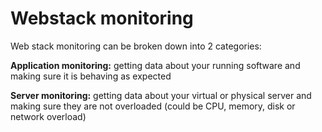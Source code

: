 # Webstack monitoring

Web stack monitoring can be broken down into 2 categories:

**Application monitoring:** getting data about your running software and making sure it is behaving as expected

**Server monitoring:** getting data about your virtual or physical server and making sure they are not overloaded (could be CPU, memory, disk or network overload)
